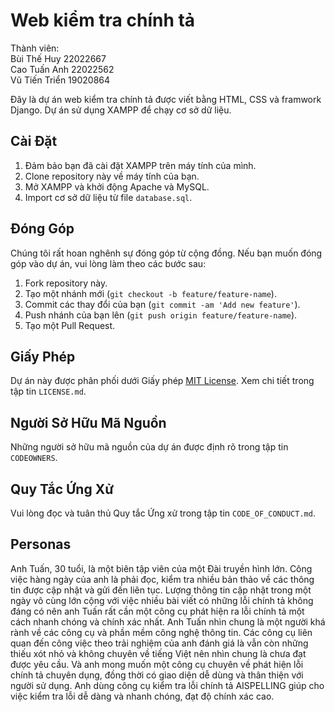 # Web kiểm tra chính tả 

Thành viên:<br>
Bùi Thế Huy 22022667 <br>
Cao Tuấn Anh 22022562 <br>
Vũ Tiến Triển 19020864

Đây là dự án web kiểm tra chính tả được viết bằng HTML, CSS và framwork Django. Dự án sử dụng XAMPP để chạy cơ sở dữ liệu.

## Cài Đặt

1. Đảm bảo bạn đã cài đặt XAMPP trên máy tính của mình.
2. Clone repository này về máy tính của bạn.
3. Mở XAMPP và khởi động Apache và MySQL.
4. Import cơ sở dữ liệu từ file `database.sql`.


## Đóng Góp

Chúng tôi rất hoan nghênh sự đóng góp từ cộng đồng. Nếu bạn muốn đóng góp vào dự án, vui lòng làm theo các bước sau:

1. Fork repository này.
2. Tạo một nhánh mới (`git checkout -b feature/feature-name`).
3. Commit các thay đổi của bạn (`git commit -am 'Add new feature'`).
4. Push nhánh của bạn lên (`git push origin feature/feature-name`).
5. Tạo một Pull Request.

## Giấy Phép

Dự án này được phân phối dưới Giấy phép [MIT License](LICENSE.md). Xem chi tiết trong tập tin `LICENSE.md`.

## Người Sở Hữu Mã Nguồn

Những người sở hữu mã nguồn của dự án được định rõ trong tập tin `CODEOWNERS`.

## Quy Tắc Ứng Xử

Vui lòng đọc và tuân thủ Quy tắc Ứng xử trong tập tin `CODE_OF_CONDUCT.md`.

## Personas

Anh Tuấn, 30 tuổi, là một biên tập viên của một Đài truyền hình lớn. Công việc hàng ngày của anh là phải đọc, kiểm tra nhiều bản thảo về các thông tin được cập nhật và gửi đến liên tục. Lượng thông tin cập nhật trong một ngày vô cùng lớn cộng với việc nhiều bài viết có những lỗi chính tả không đáng có nên anh Tuấn rất cần một công cụ phát hiện ra lỗi chính tả một cách nhanh chóng và chính xác nhất.
Anh Tuấn nhìn chung là một người khá rành về các công cụ và phần mềm công nghệ thông tin. Các công cụ liên quan đến công việc theo trải nghiệm của anh đánh giá là vẫn còn những thiếu xót nhỏ và không chuyên về tiếng Việt nên nhìn chung là chưa đạt được yêu cầu. Và anh mong muốn một công cụ chuyên về phát hiện lỗi chính tả chuyên dụng, đồng thời có giao diện dễ dùng và thân thiện với người sử dụng. Anh dùng công cụ kiểm tra lỗi chính tả AISPELLING giúp cho việc kiểm tra lỗi dễ dàng và nhanh chóng, đạt độ chính xác cao.
